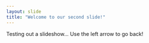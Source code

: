 ```yaml
---
layout: slide
title: "Welcome to our second slide!"
---
```

Testing out a slideshow...
Use the left arrow to go back!
